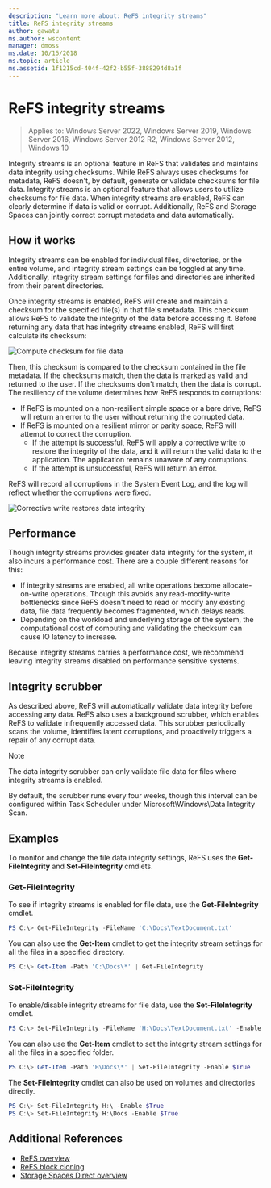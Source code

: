 ```yaml
---
description: "Learn more about: ReFS integrity streams"
title: ReFS integrity streams
author: gawatu
ms.author: wscontent
manager: dmoss
ms.date: 10/16/2018
ms.topic: article
ms.assetid: 1f1215cd-404f-42f2-b55f-3888294d8a1f
---
```


# ReFS integrity streams
>Applies to: Windows Server 2022, Windows Server 2019, Windows Server 2016, Windows Server 2012 R2, Windows Server 2012, Windows 10

Integrity streams is an optional feature in ReFS that validates and maintains data integrity using checksums. While ReFS always uses checksums for metadata, ReFS doesn't, by default, generate or validate checksums for file data. Integrity streams is an optional feature that allows users to utilize checksums for file data. When integrity streams are enabled, ReFS can clearly determine if data is valid or corrupt. Additionally, ReFS and Storage Spaces can jointly correct corrupt metadata and data automatically.

## How it works

Integrity streams can be enabled for individual files, directories, or the entire volume, and integrity stream settings can be toggled at any time. Additionally, integrity stream settings for files and directories are inherited from their parent directories.

Once integrity streams is enabled, ReFS will create and maintain a checksum for the specified file(s) in that file's metadata. This checksum allows ReFS to validate the integrity of the data before accessing it. Before returning any data that has integrity streams enabled, ReFS will first calculate its checksum:

![Compute checksum for file data](media/compute-checksum.gif)

Then, this checksum is compared to the checksum contained in the file metadata. If the checksums match, then the data is marked as valid and returned to the user. If the checksums don't match, then the data is corrupt. The resiliency of the volume determines how ReFS responds to corruptions:

- If ReFS is mounted on a non-resilient simple space or a bare drive, ReFS will return an error to the user without returning the corrupted data.
- If ReFS is mounted on a resilient mirror or parity space, ReFS will attempt to correct the corruption.
    - If the attempt is successful, ReFS will apply a corrective write to restore the integrity of the data, and it will return the valid data to the application. The application remains unaware of any corruptions.
    - If the attempt is unsuccessful, ReFS will return an error.

ReFS will record all corruptions in the System Event Log, and the log will reflect whether the corruptions were fixed.

![Corrective write restores data integrity](media/corrective-write.gif)

## Performance

Though integrity streams provides greater data integrity for the system, it also incurs a performance cost. There are a couple different reasons for this:
- If integrity streams are enabled, all write operations become allocate-on-write operations. Though this avoids any read-modify-write bottlenecks since ReFS doesn't need to read or modify any existing data, file data frequently becomes fragmented, which delays reads.
- Depending on the workload and underlying storage of the system, the computational cost of computing and validating the checksum can cause IO latency to increase.

Because integrity streams carries a performance cost, we recommend leaving integrity streams disabled on performance sensitive systems.

## Integrity scrubber

As described above, ReFS will automatically validate data integrity before accessing any data. ReFS also uses a background scrubber, which enables ReFS to validate infrequently accessed data. This scrubber periodically scans the volume, identifies latent corruptions, and proactively triggers a repair of any corrupt data.

  >[!NOTE]
  >The data integrity scrubber can only validate file data for files where integrity streams is enabled.

By default, the scrubber runs every four weeks, though this interval can be configured within Task Scheduler under Microsoft\Windows\Data Integrity Scan.

## Examples
To monitor and change the file data integrity settings, ReFS uses the **Get-FileIntegrity** and **Set-FileIntegrity** cmdlets.

### Get-FileIntegrity
To see if integrity streams is enabled for file data, use the **Get-FileIntegrity** cmdlet.

```PowerShell
PS C:\> Get-FileIntegrity -FileName 'C:\Docs\TextDocument.txt'
```

You can also use the **Get-Item** cmdlet to get the integrity stream settings for all the files in a specified directory.

```PowerShell
PS C:\> Get-Item -Path 'C:\Docs\*' | Get-FileIntegrity
```

### Set-FileIntegrity
To enable/disable integrity streams for file data, use the **Set-FileIntegrity** cmdlet.

```PowerShell
PS C:\> Set-FileIntegrity -FileName 'H:\Docs\TextDocument.txt' -Enable $True
```

You can also use the **Get-Item** cmdlet to set the integrity stream settings for all the files in a specified folder.

```PowerShell
PS C:\> Get-Item -Path 'H\Docs\*' | Set-FileIntegrity -Enable $True
```

The **Set-FileIntegrity** cmdlet can also be used on volumes and directories directly.

```PowerShell
PS C:\> Set-FileIntegrity H:\ -Enable $True
PS C:\> Set-FileIntegrity H:\Docs -Enable $True
```

## Additional References

-   [ReFS overview](refs-overview.md)
-   [ReFS block cloning](block-cloning.md)
-   [Storage Spaces Direct overview](/azure-stack/hci/concepts/storage-spaces-direct-overview)
